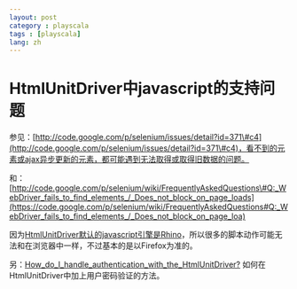 ```yaml
---
layout: post
category : playscala
tags : [playscala]
lang: zh
---
```

# HtmlUnitDriver中javascript的支持问题

参见：[http://code.google.com/p/selenium/issues/detail?id=371\#c4](http://code.google.com/p/selenium/issues/detail?id=371\#c4)，看不到的元素或ajax异步更新的元素，都可能遇到无法取得或取得旧数据的问题。

和：[http://code.google.com/p/selenium/wiki/FrequentlyAskedQuestions\#Q:_WebDriver_fails_to_find_elements_/_Does_not_block_on_page_loads](https://code.google.com/p/selenium/wiki/FrequentlyAskedQuestions#Q:_WebDriver_fails_to_find_elements_/_Does_not_block_on_page_loa)

因为[HtmlUnitDriver默认的javascript引擎是Rhino](http://seleniumhq.org/docs/03_webdriver.html\#javascript-in-the-htmlunit-driver)，所以很多的脚本动作可能无法和在浏览器中一样，不过基本的是以Firefox为准的。

另：[How_do_I_handle_authentication_with_the_HtmlUnitDriver?](http://code.google.com/p/selenium/wiki/FrequentlyAskedQuestions\#Q:_How_do_I_handle_authentication_with_the_HtmlUnitDriver?) 如何在HtmlUnitDriver中加上用户密码验证的方法。
